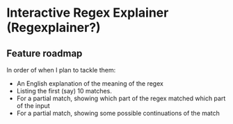 # Interactive Regex Explainer (Regexplainer?)

## Feature roadmap

In order of when I plan to tackle them:

* An English explanation of the meaning of the regex
* Listing the first (say) 10 matches.
* For a partial match, showing which part of the regex matched
which part of the input
* For a partial match, showing some possible continuations of
the match
